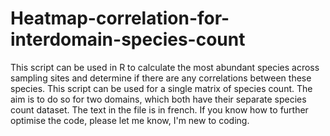 # Heatmap-correlation-for-interdomain-species-count
This script can be used in R to calculate the most abundant species across sampling sites and determine if there are any correlations between these species. This script can be used for a single matrix of species count. The aim is to do so for two domains, which both have their separate species count dataset. The text in the file is in french. If you know how to further optimise the code, please let me know, I'm new to coding.
